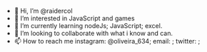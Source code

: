 - 👋 Hi, I’m @raidercol
- 👀 I’m interested in JavaScript and games
- 🌱 I’m currently learning nodeJs; JavaScript; excel.
- 💞️ I’m looking to collaborate with what i know and can. 
- 📫 How to reach me instagram: @oliveira_634; email: ; twitter: ;

